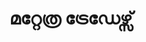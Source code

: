 ---
title: "മറ്റേത്ര ട്രേഡേഴ്സ്"
url: /vaalllppilllli-muvaarrrrupulll/mrrrreetr-ttreeddeellls/
shop: tyres
---